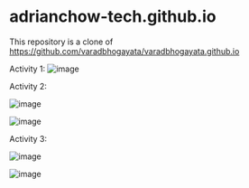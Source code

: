 # adrianchow-tech.github.io

This repository is a clone of https://github.com/varadbhogayata/varadbhogayata.github.io


Activity 1:
![image](https://github.com/adrianchow-tech/adrianchow-tech.github.io/assets/81934116/db29acc7-3ef1-41f8-8a10-6f1de05a8011)

Activity 2:

![image](https://github.com/adrianchow-tech/adrianchow-tech.github.io/assets/81934116/24cec917-5df3-4bcf-8735-0c856ed9afcb)

![image](https://github.com/adrianchow-tech/adrianchow-tech.github.io/assets/81934116/0ba364a2-7ba4-4ddf-abe6-5c5b1f0a0d82)

Activity 3:

![image](https://github.com/adrianchow-tech/adrianchow-tech.github.io/assets/81934116/db422fa9-bc0a-4395-a3d9-0aba83e92f11)

![image](https://github.com/adrianchow-tech/adrianchow-tech.github.io/assets/81934116/e1b05036-4577-491c-ab01-923c8dedabfe)
